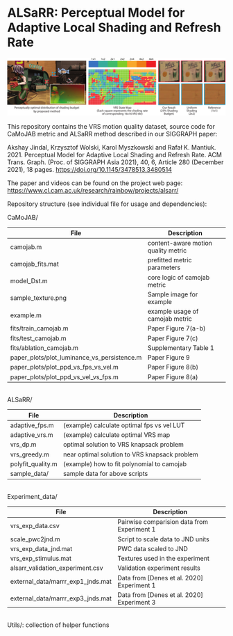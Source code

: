 # ALSaRR: Perceptual Model for Adaptive Local Shading and Refresh Rate

<img src="teaser.png"></img>

This repository contains the VRS motion quality dataset, source code for CaMoJAB metric and ALSaRR method described in our SIGGRAPH paper:

Akshay Jindal, Krzysztof Wolski, Karol Myszkowski and Rafał K. Mantiuk. 2021. Perceptual Model for Adaptive Local Shading and Refresh Rate. ACM Trans. Graph. (Proc. of SIGGRAPH Asia 2021), 40, 6, Article 280 (December 2021), 18 pages. https://doi.org/10.1145/3478513.3480514

The paper and videos can be found on the project web page: https://www.cl.cam.ac.uk/research/rainbow/projects/alsarr/

Repository structure (see individual file for usage and dependencies): <br />

CaMoJAB/ <br />
<table><thead><tr><th>File</th><th>Description</th></tr></thead><tbody><tr><td>camojab.m</td><td>content-aware motion quality metric</td></tr><tr><td>camojab_fits.mat</td><td>prefitted metric parameters</td></tr><tr><td>model_Dst.m</td><td>core logic of camojab metric</td></tr><tr><td>sample_texture.png</td><td>Sample image for example</td></tr><tr><td>example.m</td><td>example usage of camojab metric</td></tr><tr><td>fits/train_camojab.m</td><td>Paper Figure 7(a-b)</td></tr><tr><td>fits/test_camojab.m</td><td>Paper Figure 7(c)</td></tr><tr><td>fits/ablation_camojab.m</td><td>Supplementary Table 1</td></tr><tr><td>paper_plots/plot_luminance_vs_persistence.m</td><td>Paper Figure 9</td></tr><tr><td>paper_plots/plot_ppd_vs_fps_vs_vel.m</td><td>Paper Figure 8(b)</td></tr><tr><td>paper_plots/plot_ppd_vs_vel_vs_fps.m</td><td>Paper Figure 8(a)</td></tr></tbody></table>

 <br />
ALSaRR/ <br />
<table><thead><tr><th>File</th><th>Description</th></tr></thead><tbody><tr><td>adaptive_fps.m</td><td>(example) calculate optimal fps vs vel LUT</td></tr><tr><td>adaptive_vrs.m</td><td>(example) calculate optimal VRS map</td></tr><tr><td>vrs_dp.m</td><td>optimal solution to VRS knapsack problem</td></tr><tr><td>vrs_greedy.m</td><td>near optimal solution to VRS knapsack problem</td></tr><tr><td>polyfit_quality.m</td><td>(example) how to fit polynomial to camojab</td></tr><tr><td>sample_data/</td><td>sample data for above scripts</td></tr></tbody></table>

 <br />
Experiment_data/
 <br />
<table><thead><tr><th>File</th><th>Description</th></tr></thead><tbody><tr><td>vrs_exp_data.csv</td><td>Pairwise comparision data from Experiment 1</td></tr><tr><td>scale_pwc2jnd.m</td><td>Script to scale data to JND units</td></tr><tr><td>vrs_exp_data_jnd.mat</td><td>PWC data scaled to JND</td></tr><tr><td>vrs_exp_stimulus.mat</td><td>Textures used in the experiment</td></tr><tr><td>alsarr_validation_experiment.csv</td><td>Validation experiment results</td></tr><tr><td>external_data/marrr_exp1_jnds.mat</td><td>Data from [Denes et al. 2020] Experiment 1</td></tr><tr><td>external_data/marrr_exp3_jnds.mat</td><td>Data from [Denes et al. 2020] Experiment 3</td></tr></tbody></table>
 
 <br />
Utils/: collection of  helper functions  <br />

